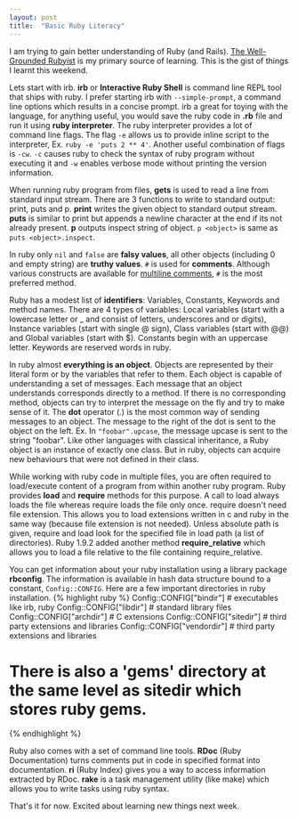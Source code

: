 ```yaml
---
layout: post
title:  "Basic Ruby Literacy"
---
```


I am trying to gain better understanding of Ruby (and Rails). [The Well-Grounded Rubyist](http://www.manning.com/black2/) is my primary source of learning. This is the gist of things I learnt this weekend.

Lets start with irb. **irb** or **Interactive Ruby Shell** is command line REPL tool that ships with ruby. I prefer starting irb with `--simple-prompt`, a command line options which results in a concise prompt. irb a great for toying with the language, for anything useful, you would save the ruby code in **.rb** file and run it using **ruby interpreter**. The ruby interpreter provides a lot of command line flags. The flag `-e` allows us to provide inline script to the interpreter, Ex. `ruby -e 'puts 2 ** 4'`. Another useful combination of flags is `-cw`. `-c` causes ruby to check the syntax of ruby program without executing it and `-w` enables verbose mode without printing the version information.

When running ruby program from files, **gets** is used to read a line from standard input stream. There are 3 functions to write to standard output: print, puts and p. **print** writes the given object to standard output stream. **puts** is similar to print but appends a newline character at the end if its not already present. **p** outputs inspect string of object. `p <object>` is same as `puts <object>.inspect`.

In ruby only `nil` and `false` are **falsy values**, all other objects (including 0 and empty string) are **truthy values**. `#` is used for **comments**. Although various constructs are available for [multiline comments](http://stackoverflow.com/a/2991254), `#` is the most preferred method.

Ruby has a modest list of **identifiers**: Variables, Constants, Keywords and method names. There are 4 types of variables: Local variables (start with a lowercase letter or _ and consist of letters, underscores and or digits), Instance variables (start with single @ sign), Class variables (start with @@) and Global variables (start with $). Constants begin with an uppercase letter. Keywords are reserved words in ruby.

In ruby almost **everything is an object**. Objects are represented by their literal form or by the variables that refer to them. Each object is capable of understanding a set of messages. Each message that an object understands corresponds directly to a method. If there is no corresponding method, objects can try to interpret the message on the fly and try to make sense of it. The **dot** operator (.) is the most common way of sending messages to an object. The message to the right of the dot is sent to the object on the left. Ex. In `"foobar".upcase`, the message upcase is sent to the string "foobar". Like other languages with classical inheritance, a Ruby object is an instance of exactly one class. But in ruby, objects can acquire new behaviours that were not defined in their class.

While working with ruby code in multiple files, you are often required to load/execute content of a program from within another ruby program. Ruby provides **load** and **require** methods for this purpose. A call to load always loads the file whereas require loads the file only once. require doesn't need file extension. This allows you to load extensions written in c and ruby in the same way (because file extension is not needed). Unless absolute path is given, require and load look for the specified file in load path (a list of directories). Ruby 1.9.2 added another method **require_relative** which allows you to load a file relative to the file containing require_relative.


You can get information about your ruby installation using a library package **rbconfig**. The information is available in hash data structure bound to a constant, `Config::CONFIG`. Here are a few important directories in ruby installation.
{% highlight ruby %}
Config::CONFIG["bindir"] # executables like irb, ruby
Config::CONFIG["libdir"] # standard library files
Config::CONFIG["archdir"] # C extensions
Config::CONFIG["sitedir"] # third party extensions and libraries
Config::CONFIG["vendordir"] # third party extensions and libraries
# There is also a 'gems' directory at the same level as sitedir which stores ruby gems.
{% endhighlight %}

Ruby also comes with a set of command line tools. **RDoc** (Ruby Documentation) turns comments put in code in specified format into documentation. **ri** (Ruby Index) gives you a way to access information extracted by RDoc. **rake** is a task management utility (like make) which allows you to write tasks using ruby syntax.

That's it for now. Excited about learning new things next week.
